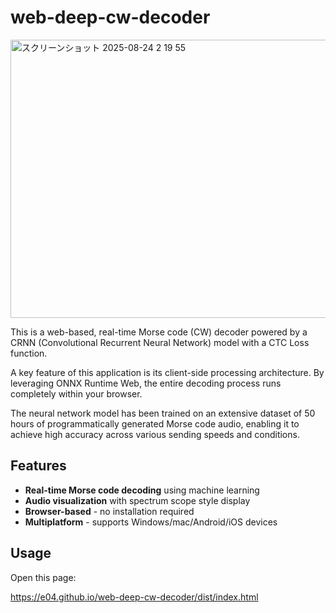 # web-deep-cw-decoder

<img width="795" height="445" alt="スクリーンショット 2025-08-24 2 19 55" src="https://github.com/user-attachments/assets/ee47f3ed-9bd0-4fc3-b1dc-0e4c0ad37b8d" />

This is a web-based, real-time Morse code (CW) decoder powered by a CRNN (Convolutional Recurrent Neural Network) model with a CTC Loss function.

A key feature of this application is its client-side processing architecture. By leveraging ONNX Runtime Web, the entire decoding process runs completely within your browser.

The neural network model has been trained on an extensive dataset of 50 hours of programmatically generated Morse code audio, enabling it to achieve high accuracy across various sending speeds and conditions.


## Features

- **Real-time Morse code decoding** using machine learning
- **Audio visualization** with spectrum scope style display
- **Browser-based** - no installation required
- **Multiplatform** - supports Windows/mac/Android/iOS devices

## Usage

Open this page:

https://e04.github.io/web-deep-cw-decoder/dist/index.html
